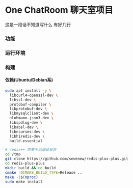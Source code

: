 # One ChatRoom 聊天室项目
这是一段话不知道写什么
有好几行
### 功能
### 运行环境
### 构建
#### 依赖(Ubuntu/Debian系)
~~~sh
sudo apt install -y \
  libcurl4-openssl-dev \
  libssl-dev \
  protobuf-compiler \
  libprotobuf-dev \
  libmysqlclient-dev \
  nlohmann-json3-dev \
  libspdlog-dev \
  libabsl-dev \
  libncurses-dev \
  libhiredis-dev \
  build-essential

# redis++ 需要手动编译安装
cd /tmp
git clone https://github.com/sewenew/redis-plus-plus.git
cd redis-plus-plus
mkdir build && cd build
cmake -DCMAKE_BUILD_TYPE=Release ..
make -j$(nproc)
sudo make install
~~~